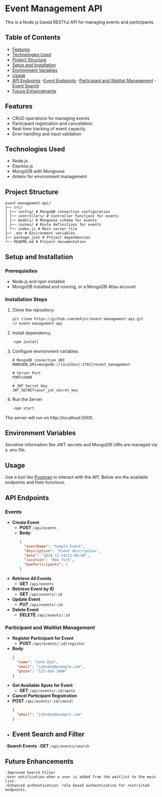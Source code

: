 # Event Management API

This is a Node.js based RESTful API for managing events and participants.

## Table of Contents

- [Features](#features)
- [Technologies Used](#technologies-used)
- [Project Structure](#project-structure)
- [Setup and Installation](#setup-and-installation)
- [Environment Variables](#environment-variables)
- [Usage](#usage)
- [API Endpoints](#api-endpoints)
  -[Event Endpoints](#event-endpoints)
  -[Participant and Waitlist Management](#participant-management)
  -[Event Search](#event-search)
- [Future Enhancements](#future-enhancements)

## Features

- CRUD operations for managing events
- Participant registration and cancellation
- Real-time tracking of event capacity
- Error handling and input validation

## Technologies Used

- Node.js
- Express.js
- MongoDB with Mongoose
- dotenv for environment management

## Project Structure

```
event-management-api/
├── src/
│ ├── config/ # MongoDB connection configuration
│ ├── controllers/ # Controller functions for events
│ ├── models/ # Mongoose schema for events
│ ├── routes/ # Route definitions for events
│ └── index.js # Main server file
├── .env # Environment variables
├── package.json # Project dependencies
└── README.md # Project documentation
```

## Setup and Installation

### Prerequisites

- Node.js and npm installed
- MongoDB installed and running, or a MongoDB Atlas account

### Installation Steps

1. Clone the repository:

   ```bash
   git clone https://github.com/mohjnr/event-management-api.git
   cd event-management-api

   ```

2. Install dependency
   ```bash
   -npm install
   ```

3. Configure environment variables

   ```plaintext
   # MongoDB connection URI
   MONGODB_URI=mongodb://localhost:27017/event_management

   # Server Port
   PORT=5000

   # JWT Secret Key
   JWT_SECRET=your_jwt_secret_key
   ```
  
4. Run the Server
   ```bash
   -npm start
   ```
  The server will run on http://localhost:5000.

## Environment Variables

Sensitive information like JWT secrets and MongoDB URIs are managed via a .env file.

## Usage

Use a tool like [Postman](https://www.postman.com/) to interact with the API. Below are the available endpoints and their functions.

## API Endpoints

### Events

- **Create Event**
  - **POST** `/api/events`
  - **Body**:
    ```json
    {
      "eventName": "Sample Event",
      "description": "Event description",
      "date": "2024-12-31T12:00:00",
      "location": "New York",
      "maxParticipants": 5
    }
    ```
- **Retrieve All Events**
  - **GET** `/api/events`
- **Retrieve Event by ID**
  - **GET** `/api/events/:id`
- **Update Event**
  - **PUT** `/api/events/:id`
- **Delete Event**
  - **DELETE** `/api/events/:id`

### Participant and Waitlist Management

- **Register Participant for Event**
  - **POST** `/api/events/:id/register`
- **Body**:
  ```json
  {
    "name": "John Doe",
    "email": "johndoe@example.com",
    "phone": "123-456-7890"
  }
  ```
- **Get Available Spots for Event**
  - **GET** `/api/events/:id/spots`
- **Cancel Participant Registration**
- **POST** `/api/events/:id/cancel`
  ```json
  {
    "email": "johndoe@example.com"
  }
  ```
- ## Event Search and Filter
-**Search Events**
  -**GET** `/api/events/search`

## Future Enhancements

```
-Improved Search Filter
-User notification when a user is added from the waitlist to the main list.
-Enhanced authentication: role based authentication for restricted endpoints.
```
